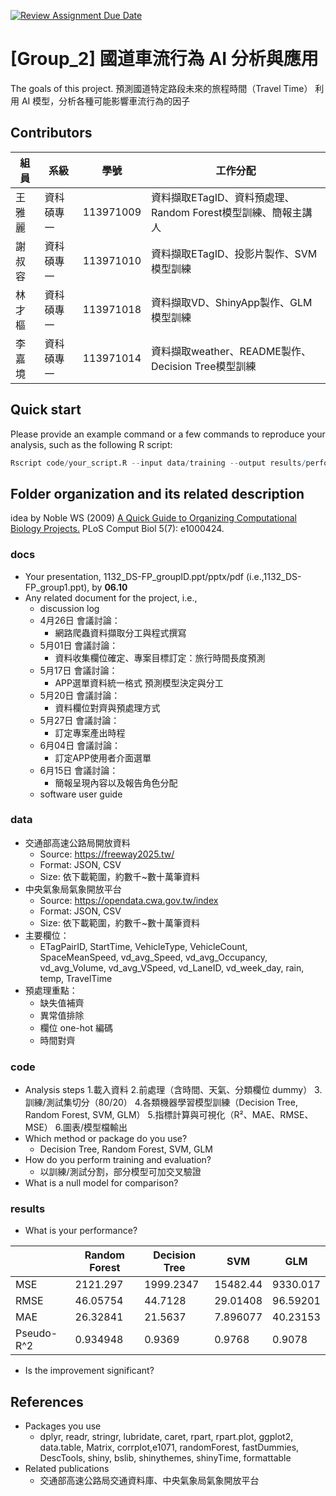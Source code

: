 [![Review Assignment Due Date](https://classroom.github.com/assets/deadline-readme-button-22041afd0340ce965d47ae6ef1cefeee28c7c493a6346c4f15d667ab976d596c.svg)](https://classroom.github.com/a/ZXf3Hbkv)
# [Group_2] 國道車流行為 AI 分析與應用
The goals of this project.
預測國道特定路段未來的旅程時間（Travel Time）
利用 AI 模型，分析各種可能影響車流行為的因子
## Contributors
|組員|系級|學號|工作分配|
|-|-|-|-|
|王雅麗|資科碩專一|113971009|資料擷取ETagID、資料預處理、Random Forest模型訓練、簡報主講人|
|謝叔容|資科碩專一|113971010|資料擷取ETagID、投影片製作、SVM模型訓練|
|林才樞|資科碩專一|113971018|資料擷取VD、ShinyApp製作、GLM模型訓練|
|李嘉境|資科碩專一|113971014|資料擷取weather、README製作、Decision Tree模型訓練|

## Quick start
Please provide an example command or a few commands to reproduce your analysis, such as the following R script:
```R
Rscript code/your_script.R --input data/training --output results/performance.tsv
```

## Folder organization and its related description
idea by Noble WS (2009) [A Quick Guide to Organizing Computational Biology Projects.](https://journals.plos.org/ploscompbiol/article?id=10.1371/journal.pcbi.1000424) PLoS Comput Biol 5(7): e1000424.

### docs
* Your presentation, 1132_DS-FP_groupID.ppt/pptx/pdf (i.e.,1132_DS-FP_group1.ppt), by **06.10**
* Any related document for the project, i.e.,
  * discussion log
  * 4月26日 會議討論：
    * 網路爬蟲資料擷取分工與程式撰寫
  * 5月01日 會議討論：
    * 資料收集欄位確定、專案目標訂定：旅行時間長度預測
  * 5月17日 會議討論：
    * APP選單資料統一格式
    預測模型決定與分工
  * 5月20日 會議討論：
    * 資料欄位對齊與預處理方式
  * 5月27日 會議討論：
    * 訂定專案產出時程
  * 6月04日 會議討論：
    * 訂定APP使用者介面選單
  * 6月15日 會議討論：
    * 簡報呈現內容以及報告角色分配
  * software user guide

### data
* 交通部高速公路局開放資料
  * Source: https://freeway2025.tw/
  * Format: JSON, CSV
  * Size: 依下載範圍，約數千~數十萬筆資料
* 中央氣象局氣象開放平台
  * Source: https://opendata.cwa.gov.tw/index
  * Format: JSON, CSV
  * Size: 依下載範圍，約數千~數十萬筆資料
* 主要欄位：
  * ETagPairID, StartTime, VehicleType, VehicleCount,
  SpaceMeanSpeed, vd_avg_Speed, vd_avg_Occupancy, vd_avg_Volume,
  vd_avg_VSpeed, vd_LaneID, vd_week_day, rain, temp, TravelTime
* 預處理重點：
  * 缺失值補齊
  * 異常值排除
  * 欄位 one-hot 編碼
  * 時間對齊

### code
* Analysis steps
  1.載入資料
  2.前處理（含時間、天氣、分類欄位 dummy）
  3.訓練/測試集切分（80/20）
  4.各類機器學習模型訓練（Decision Tree, Random Forest, SVM, GLM）
  5.指標計算與可視化（R²、MAE、RMSE、MSE）
  6.圖表/模型檔輸出
* Which method or package do you use?
  * Decision Tree, Random Forest, SVM, GLM
* How do you perform training and evaluation?
  * 以訓練/測試分割，部分模型可加交叉驗證
* What is a null model for comparison?

### results
* What is your performance?

||Random Forest|Decision Tree|SVM|GLM|
|-|-|-|-|-|
|MSE|2121.297|1999.2347|15482.44|9330.017|
|RMSE|46.05754|44.7128|29.01408|96.59201|
|MAE|26.32841|21.5637|7.896077|40.23153|
|Pseudo-R^2|0.934948|0.9369|0.9768|0.9078|

* Is the improvement significant?

## References
* Packages you use
  * dplyr, readr, stringr, lubridate, caret, rpart, rpart.plot, ggplot2, data.table, Matrix, corrplot,e1071, randomForest, fastDummies, DescTools, shiny, bslib, shinythemes, shinyTime, formattable
* Related publications
  * 交通部高速公路局交通資料庫、中央氣象局氣象開放平台
